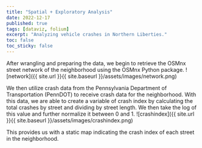 ```yaml
---
title: "Spatial + Exploratory Analysis"
date: 2022-12-17
published: true
tags: [dataviz, folium]
excerpt: "Analyzing vehicle crashes in Northern Liberties."
toc: false
toc_sticky: false
---
```


After wrangling and preparing the data, we begin to retrieve the OSMnx street network of the neighborhood using the OSMnx Python package.
![network]({{ site.url }}{{ site.baseurl }}/assets/images/network.png)

We then utilize crash data from the Pennsylvania Department of Transportation (PennDOT) to receive crash data for the neighborhood. With this data, we are able to create a variable of crash index by calculating the total crashes by street and dividing by street length. We then take the log of this value and further normalize it between 0 and 1.
![crashindex]({{ site.url }}{{ site.baseurl }}/assets/images/crashindex.png)

This provides us with a static map indicating the crash index of each street in the neighborhood.
